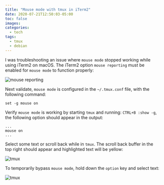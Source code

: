 ```yaml
---
title: "Mouse mode with tmux in iTerm2"
date: 2020-07-21T12:50:03-05:00
toc: false
images:
categories:
  - tech
tags: 
  - tmux
  - debian
---
```


I was troubleshooting an issue where `mouse mode` stopped working while using iTerm2 on macOS.  The iTerm2 option `mouse reporting` must be enabled for `mouse mode` to function properly:


![mouse reporting](/images/enablemousereporting.png)


Next validate, `mouse mode` is configured in the `~/.tmux.conf` file, with the following command:

```
set -g mouse on
```

Verify `mouse mode` is working by starting `tmux` and running: `CTRL+B :show -g`, the following option should appear in the output:

```
...
mouse on
...
```

Select some text or scroll back while in `tmux`.  The scroll back buffer in the top right should appear and highlighted text will be yellow:

![tmux](/images/mousemodehelloworld.png)


To temporarily bypass `mouse mode`, hold down the `option` key and select text:

![tmux](/images/copymodehelloworld.png)

